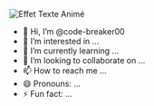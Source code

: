 ![Effet Texte Animé](https://media1.giphy.com/media/v1.Y2lkPTc5MGI3NjExczIwMmtrYnU3anAwZXoxMmN1MWFubW80OTVmNTZrcXMyNHJwcDQyMSZlcD12MV9pbnRlcm5hbF9naWZfYnlfaWQmY3Q9Zw/l3HJRuaiu6w1s44bdf/giphy.gif)








- 👋 Hi, I’m @code-breaker00
- 👀 I’m interested in ...
- 🌱 I’m currently learning ...
- 💞️ I’m looking to collaborate on ...
- 📫 How to reach me ...
- 😄 Pronouns: ...
- ⚡ Fun fact: ...

<!---
code-breaker00/code-breaker00 is a ✨ special ✨ repository because its `README.md` (this file) appears on your GitHub profile.
You can click the Preview link to take a look at your changes.
--->
